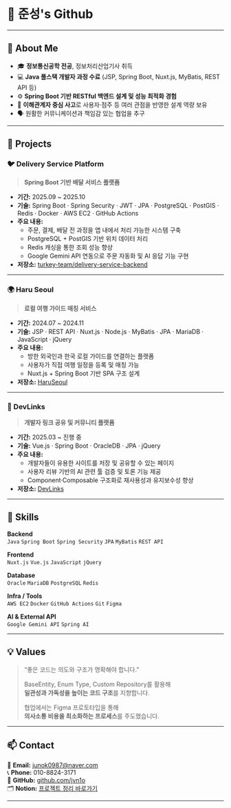 # 👋 준성's Github

---

## 🧠 About Me
- 🎓 **정보통신공학 전공**, 정보처리산업기사 취득  
- 💻 **Java 풀스택 개발자 과정 수료** (JSP, Spring Boot, Nuxt.js, MyBatis, REST API 등)  
- ⚙️ **Spring Boot 기반 RESTful 백엔드 설계 및 성능 최적화 경험**  
- 🧩 **이해관계자 중심 사고**로 사용자·점주 등 여러 관점을 반영한 설계 역량 보유  
- 🗣️ 원활한 커뮤니케이션과 책임감 있는 협업을 추구  

---

## 🚀 Projects

### 🐦 Delivery Service Platform
> **Spring Boot 기반 배달 서비스 플랫폼**

- **기간:** 2025.09 ~ 2025.10  
- **기술:** Spring Boot · Spring Security · JWT · JPA · PostgreSQL · PostGIS · Redis · Docker · AWS EC2 · GitHub Actions  
- **주요 내용:**  
  - 주문, 결제, 배달 전 과정을 앱 내에서 처리 가능한 시스템 구축  
  - PostgreSQL + PostGIS 기반 위치 데이터 처리  
  - Redis 캐싱을 통한 조회 성능 향상  
  - Google Gemini API 연동으로 주문 자동화 및 AI 응답 기능 구현  
- **저장소:** [turkey-team/delivery-service-backend](https://github.com/turkey-team/delivery-service-backend)

---

### 🌍 Haru Seoul
> **로컬 여행 가이드 매칭 서비스**

- **기간:** 2024.07 ~ 2024.11  
- **기술:** JSP · REST API · Nuxt.js · Node.js · MyBatis · JPA · MariaDB · JavaScript · jQuery  
- **주요 내용:**  
  - 방한 외국인과 한국 로컬 가이드를 연결하는 플랫폼  
  - 사용자가 직접 여행 일정을 등록 및 매칭 가능  
  - Nuxt.js + Spring Boot 기반 SPA 구조 설계  
- **저장소:** [HaruSeoul](https://github.com/0603minji/HaruSeoul.git)

---

### 🔗 DevLinks
> **개발자 링크 공유 및 커뮤니티 플랫폼**

- **기간:** 2025.03 ~ 진행 중  
- **기술:** Vue.js · Spring Boot · OracleDB · JPA · jQuery  
- **주요 내용:**  
  - 개발자들이 유용한 사이트를 저장 및 공유할 수 있는 페이지  
  - 사용자 리뷰 기반의 AI 관련 툴 검증 및 토론 기능 제공  
  - Component·Composable 구조화로 재사용성과 유지보수성 향상  
- **저장소:** [DevLinks](https://github.com/jvn1o/DevLinks)

---

## 🧩 Skills

**Backend**  
`Java` `Spring Boot` `Spring Security` `JPA` `MyBatis` `REST API`

**Frontend**  
`Nuxt.js` `Vue.js` `JavaScript` `jQuery`

**Database**  
`Oracle` `MariaDB` `PostgreSQL` `Redis`

**Infra / Tools**  
`AWS EC2` `Docker` `GitHub Actions` `Git` `Figma`

**AI & External API**  
`Google Gemini API` `Spring AI`

---

## 💡 Values

> “좋은 코드는 의도와 구조가 명확해야 합니다.”  
>  
> BaseEntity, Enum Type, Custom Repository를 활용해  
> **일관성과 가독성을 높이는 코드 구조**를 지향합니다.  
>  
> 협업에서는 Figma 프로토타입을 통해  
> **의사소통 비용을 최소화하는 프로세스**를 주도했습니다.

---

## 📫 Contact

📧 **Email:** junok0987@naver.com  
📞 **Phone:** 010-8824-3171  
🔗 **GitHub:** [github.com/jvn1o](https://github.com/jvn1o)  
🗂 **Notion:** [프로젝트 정리 바로가기](https://www.notion.so/Spring-27053418767380798c27f9f52538d483?source=copy_link)

---
